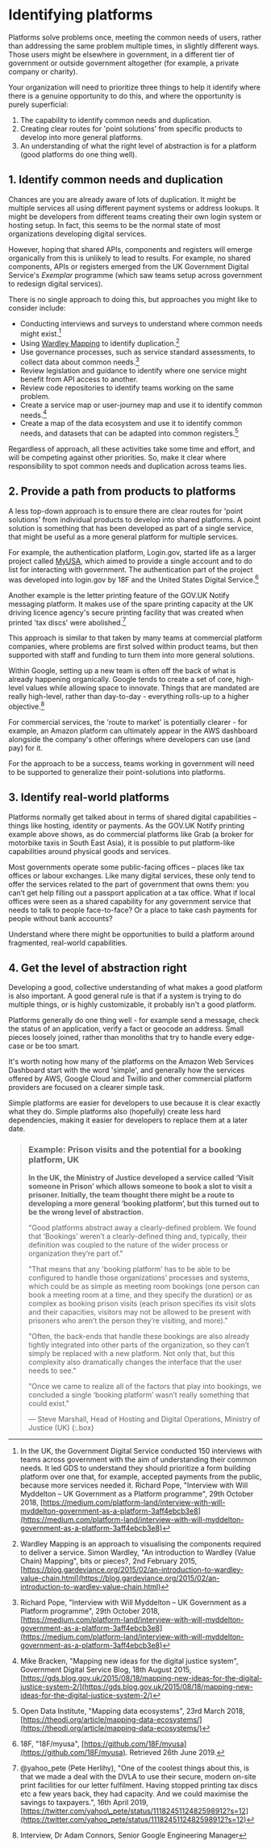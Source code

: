 # Identifying platforms

Platforms solve problems once, meeting the common needs of users, rather than addressing the same problem multiple times, in slightly different ways. Those users might be elsewhere in government, in a different tier of government or outside government altogether (for example, a private company or charity).

Your organization will need to prioritize three things to help it identify where there is a genuine opportunity to do this, and where the opportunity is purely superficial:

1. The capability to identify common needs and duplication.
2. Creating clear routes for 'point solutions' from specific products to develop into more general platforms.
3. An understanding of what the right level of abstraction is for a platform  (good platforms do one thing well).

## 1. Identify common needs and duplication

Chances are you are already aware of lots of duplication. It might be multiple services all using different payment systems or address lookups. It might be developers from different teams creating their own login system or hosting setup. In fact, this seems to be the normal state of most organizations developing digital services.

However, hoping that shared APIs, components and registers will emerge organically from this is unlikely to lead to results. For example, no shared components, APIs or registers emerged from the UK Government Digital Service's _Exemplar_ programme (which saw teams setup across government to redesign digital services).

There is no single approach to doing this, but approaches you might like to consider include:

* Conducting interviews and surveys to understand where common needs might exist.[^1]
* Using [Wardley Mapping](#) to identify duplication.[^2]
* Use governance processes, such as service standard assessments, to collect data about common needs.[^3]
* Review legislation and guidance to identify where one service might benefit from API access to another.
* Review code repositories to identify teams working on the same problem.
* Create a service map or user-journey map and use it to identify common needs.[^4]
* Create a map of the data ecosystem and use it to identify common needs, and datasets that can be adapted into common registers.[^5]

Regardless of approach, all these activities take some time and effort, and will be competing against other priorities. So, make it clear where responsibility to spot common needs and duplication across teams lies.

## 2. Provide a path from products to platforms

A less top-down approach is to ensure there are clear routes for 'point solutions' from individual products to develop into shared platforms. A point solution is something that has been developed as part of a single service, that might be useful as a more general platform for multiple services.

For example, the authentication platform, Login.gov, started life as a larger project called [MyUSA](#), which aimed to provide a single account and to do list for interacting with government. The authentication part of the project was developed into login.gov by 18F and the United States Digital Service.[^6]

Another example is the letter printing feature of the GOV.UK Notify messaging platform. It makes use of the spare printing capacity at the UK driving licence agency's secure printing facility that was created when printed 'tax discs' were abolished.[^7]

This approach is similar to that taken by many teams at commercial platform companies, where problems are first solved within product teams, but then supported with staff and funding to turn them into more general solutions.

Within Google, setting up a new team is often off the back of what is already happening organically. Google tends to create a set of core, high-level values while allowing space to innovate. Things that are mandated are really high-level, rather than day-to-day - everything rolls-up to a higher objective.[^8]

For commercial services, the 'route to market' is potentially clearer - for example, an Amazon platform can ultimately appear in the AWS dashboard alongside the company's other offerings where developers can use (and pay) for it.

For the approach to be a success, teams working in government will need to be supported to generalize their point-solutions into platforms.

## 3. Identify real-world platforms

Platforms normally get talked about in terms of shared digital capabilities – things like hosting, identity or payments. As the GOV.UK Notify printing example above shows, as do commercial platforms like Grab (a broker for motorbike taxis in South East Asia), it is possible to put platform-like capabilities around physical goods and services.

Most governments operate some public-facing offices – places like tax offices or labour exchanges. Like many digital services, these only tend to offer the services related to the part of government that owns them: you can’t get help filling out a passport application at a tax office. What if local offices were seen as a shared capability for any government service that needs to talk to people face-to-face? Or a place to take cash payments for people without bank accounts?

Understand where there might be opportunities to build a platform around fragmented, real-world capabilities.

## 4. Get the level of abstraction right

Developing a good, collective understanding of what makes a good platform is also important. A good general rule is that if a system is trying to do multiple things, or is highly customizable, it probably isn't a good platform.

Platforms generally do one thing well - for example send a message, check the status of an application, verify a fact or geocode an address. Small pieces loosely joined, rather than monoliths that try to handle every edge-case or be too smart.

It's worth noting how many of the platforms on the Amazon Web Services Dashboard start with the word 'simple', and generally how the services offered by AWS, Google Cloud and Twillio and other commercial platform providers are focused on a clearer simple task.

Simple platforms are easier for developers to use because it is clear exactly what they do. Simple platforms also (hopefully) create less hard dependencies, making it easier for developers to replace them at a later date.

> ### Example: Prison visits and the potential for a booking platform, UK
> 
> **In the UK, the Ministry of Justice developed a service called ‘Visit someone in Prison’ which allows someone to book a slot to visit a prisoner. Initially, the team thought there might be a route to developing a more general ‘booking platform’, but this turned out to be the wrong level of abstraction.**
> 
> "Good platforms abstract away a clearly-defined problem. We found that ‘Bookings’ weren’t a clearly-defined thing and, typically, their definition was coupled to the nature of the wider process or organization they’re part of."
> 
> "That means that any 'booking platform' has to be able to be configured to handle those organizations’ processes and systems, which could be as simple as meeting room bookings (one person can book a meeting room at a time, and they specify the duration) or as complex as booking prison visits (each prison specifies its visit slots and their capacities, visitors may not be allowed to be present with prisoners who aren’t the person they’re visiting, and more)."
> 
> "Often, the back-ends that handle these bookings are also already tightly integrated into other parts of the organization, so they can’t simply be replaced with a new platform. Not only that, but this complexity also dramatically changes the interface that the user needs to see."
> 
> "Once we came to realize all of the factors that play into bookings, we concluded a single ‘booking platform’ wasn’t really something that could exist."
> 
> — Steve Marshall, Head of Hosting and Digital Operations, Ministry of Justice (UK)
{:.box}

[^1]:   In the UK, the Government Digital Service conducted 150 interviews with teams across government with the aim of understanding their common needs. It led GDS to understand they should prioritize a form building platform over one that, for example, accepted payments from the public, because more services needed it. Richard Pope, "Interview with Will Myddelton – UK Government as a Platform programme", 29th October 2018, [https://medium.com/platform-land/interview-with-will-myddelton-government-as-a-platform-3aff4ebcb3e8](https://medium.com/platform-land/interview-with-will-myddelton-government-as-a-platform-3aff4ebcb3e8)

[^2]:   Wardley Mapping is an approach to visualising the components required to deliver a service. Simon Wardley, "An introduction to Wardley (Value Chain) Mapping", bits or pieces?, 2nd February 2015, [https://blog.gardeviance.org/2015/02/an-introduction-to-wardley-value-chain.html](https://blog.gardeviance.org/2015/02/an-introduction-to-wardley-value-chain.html)

[^3]:   Richard Pope, "Interview with Will Myddelton – UK Government as a Platform programme", 29th October 2018, [https://medium.com/platform-land/interview-with-will-myddelton-government-as-a-platform-3aff4ebcb3e8](https://medium.com/platform-land/interview-with-will-myddelton-government-as-a-platform-3aff4ebcb3e8)

[^4]:   Mike Bracken, "Mapping new ideas for the digital justice system", Government Digital Service Blog, 18th August 2015, [https://gds.blog.gov.uk/2015/08/18/mapping-new-ideas-for-the-digital-justice-system-2/](https://gds.blog.gov.uk/2015/08/18/mapping-new-ideas-for-the-digital-justice-system-2/)

[^5]:   Open Data Institute, "Mapping data ecosystems", 23rd March 2018,[https://theodi.org/article/mapping-data-ecosystems/](https://theodi.org/article/mapping-data-ecosystems/)

[^6]:   18F, "18F/myusa", [https://github.com/18F/myusa](https://github.com/18F/myusa). Retrieved 26th June 2019.

[^7]:   @yahoo_pete (Pete Herlihy), "One of the coolest things about this, is that we made a deal with the DVLA to use their secure, modern on-site print facilities for our letter fulfilment. Having stopped printing tax discs etc a few years back, they had capacity. And we could maximise the savings to taxpayers.", 16th April 2019, [https://twitter.com/yahoo\_pete/status/1118245112482598912?s=12](https://twitter.com/yahoo_pete/status/1118245112482598912?s=12)

[^8]:   Interview, Dr Adam Connors, Senior Google Engineering Manager
